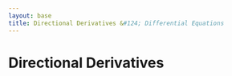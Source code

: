 ```yaml
---
layout: base
title: Directional Derivatives &#124; Differential Equations
---
```


# Directional Derivatives
